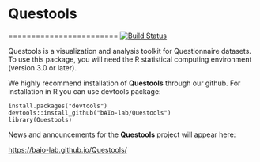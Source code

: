 # Questools
========================
[![Build Status](https://travis-ci.org/bAIo-lab/Questools.svg?branch=master)](https://travis-ci.org/bAIo-lab/Questools)

Questools is a visualization and analysis toolkit for Questionnaire datasets.  To use this package, you 
will need the R statistical computing environment (version 3.0 or later).

We highly recommend installation of **Questools** through our github.
For installation in R you can use devtools package:

```{r}
install.packages("devtools")
devtools::install_github("bAIo-lab/Questools")
library(Questools)
```


News and announcements for the **Questools** project will appear here:

https://baio-lab.github.io/Questools/
